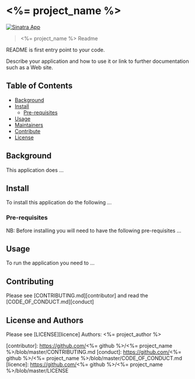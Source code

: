 # <%= project_name %>

[![Sinatra App](https://img.shields.io/badge/Sinatra-App-green.svg)](https://img.shields.io/badge/Sinatra-App-green.svg)

> <%= project_name %> Readme

README is first entry point to your code.

Describe your application and how to use it or link to further documentation such as a Web site.

## Table of Contents

- [Background](#background)
- [Install](#install)
     - [Pre-requisites](#prereqs)
- [Usage](#usage)
- [Maintainers](#maintainers)
- [Contribute](#contribute)
- [License](#license)

## Background

This application does ...

## Install

To install this application do the following ...

### Pre-requisites

NB: Before installing you will need to have the following pre-requisites ...

## Usage

To run the application you need to ...

## Contributing

Please see [CONTRIBUTING.md][contributor] and read the [CODE_OF_CONDUCT.md][conduct]

## License and Authors

Please see [LICENSE][licence]
Authors: <%= project_author %>

[contributor]: https://github.com/<%= github %>/<%= project_name %>/blob/master/CONTRIBUTING.md
[conduct]: https://github.com/<%= github %>/<%= project_name %>/blob/master/CODE_OF_CONDUCT.md
[licence]: https://github.com/<%= github %>/<%= project_name %>/blob/master/LICENSE
